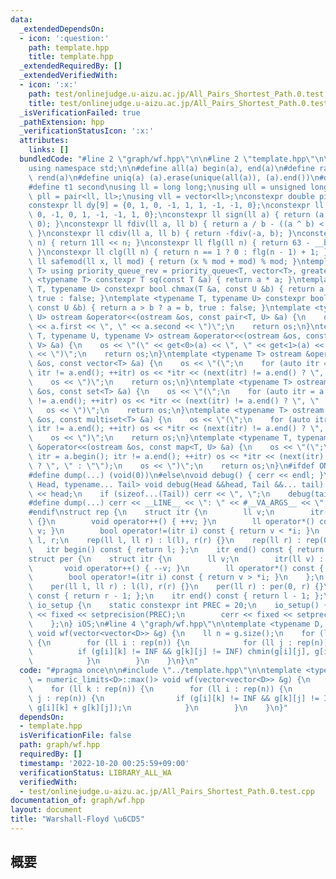 ```yaml
---
data:
  _extendedDependsOn:
  - icon: ':question:'
    path: template.hpp
    title: template.hpp
  _extendedRequiredBy: []
  _extendedVerifiedWith:
  - icon: ':x:'
    path: test/onlinejudge.u-aizu.ac.jp/All_Pairs_Shortest_Path.0.test.cpp
    title: test/onlinejudge.u-aizu.ac.jp/All_Pairs_Shortest_Path.0.test.cpp
  _isVerificationFailed: true
  _pathExtension: hpp
  _verificationStatusIcon: ':x:'
  attributes:
    links: []
  bundledCode: "#line 2 \"graph/wf.hpp\"\n\n#line 2 \"template.hpp\"\n\n#include <bits/stdc++.h>\n\
    using namespace std;\n\n#define all(a) begin(a), end(a)\n#define rall(a) rbegin(a),\
    \ rend(a)\n#define uniq(a) (a).erase(unique(all(a)), (a).end())\n#define t0 first\n\
    #define t1 second\nusing ll = long long;\nusing ull = unsigned long long;\nusing\
    \ pll = pair<ll, ll>;\nusing vll = vector<ll>;\nconstexpr double pi = 3.14159265358979323846;\n\
    constexpr ll dy[9] = {0, 1, 0, -1, 1, 1, -1, -1, 0};\nconstexpr ll dx[9] = {1,\
    \ 0, -1, 0, 1, -1, -1, 1, 0};\nconstexpr ll sign(ll a) { return (a > 0) - (a <\
    \ 0); }\nconstexpr ll fdiv(ll a, ll b) { return a / b - ((a ^ b) < 0 && a % b);\
    \ }\nconstexpr ll cdiv(ll a, ll b) { return -fdiv(-a, b); }\nconstexpr ll pw(ll\
    \ n) { return 1ll << n; }\nconstexpr ll flg(ll n) { return 63 - __builtin_clzll(n);\
    \ }\nconstexpr ll clg(ll n) { return n == 1 ? 0 : flg(n - 1) + 1; }\nconstexpr\
    \ ll safemod(ll x, ll mod) { return (x % mod + mod) % mod; }\ntemplate <typename\
    \ T> using priority_queue_rev = priority_queue<T, vector<T>, greater<T>>;\ntemplate\
    \ <typename T> constexpr T sq(const T &a) { return a * a; }\ntemplate <typename\
    \ T, typename U> constexpr bool chmax(T &a, const U &b) { return a < b ? a = b,\
    \ true : false; }\ntemplate <typename T, typename U> constexpr bool chmin(T &a,\
    \ const U &b) { return a > b ? a = b, true : false; }\ntemplate <typename T, typename\
    \ U> ostream &operator<<(ostream &os, const pair<T, U> &a) {\n    os << \"(\"\
    \ << a.first << \", \" << a.second << \")\";\n    return os;\n}\ntemplate <typename\
    \ T, typename U, typename V> ostream &operator<<(ostream &os, const tuple<T, U,\
    \ V> &a) {\n    os << \"(\" << get<0>(a) << \", \" << get<1>(a) << \", \" << get<2>(a)\
    \ << \")\";\n    return os;\n}\ntemplate <typename T> ostream &operator<<(ostream\
    \ &os, const vector<T> &a) {\n    os << \"(\";\n    for (auto itr = a.begin();\
    \ itr != a.end(); ++itr) os << *itr << (next(itr) != a.end() ? \", \" : \"\");\n\
    \    os << \")\";\n    return os;\n}\ntemplate <typename T> ostream &operator<<(ostream\
    \ &os, const set<T> &a) {\n    os << \"(\";\n    for (auto itr = a.begin(); itr\
    \ != a.end(); ++itr) os << *itr << (next(itr) != a.end() ? \", \" : \"\");\n \
    \   os << \")\";\n    return os;\n}\ntemplate <typename T> ostream &operator<<(ostream\
    \ &os, const multiset<T> &a) {\n    os << \"(\";\n    for (auto itr = a.begin();\
    \ itr != a.end(); ++itr) os << *itr << (next(itr) != a.end() ? \", \" : \"\");\n\
    \    os << \")\";\n    return os;\n}\ntemplate <typename T, typename U> ostream\
    \ &operator<<(ostream &os, const map<T, U> &a) {\n    os << \"(\";\n    for (auto\
    \ itr = a.begin(); itr != a.end(); ++itr) os << *itr << (next(itr) != a.end()\
    \ ? \", \" : \"\");\n    os << \")\";\n    return os;\n}\n#ifdef ONLINE_JUDGE\n\
    #define dump(...) (void(0))\n#else\nvoid debug() { cerr << endl; }\ntemplate <typename\
    \ Head, typename... Tail> void debug(Head &&head, Tail &&... tail) {\n    cerr\
    \ << head;\n    if (sizeof...(Tail)) cerr << \", \";\n    debug(tail...);\n}\n\
    #define dump(...) cerr << __LINE__ << \": \" << #__VA_ARGS__ << \" = \", debug(__VA_ARGS__)\n\
    #endif\nstruct rep {\n    struct itr {\n        ll v;\n        itr(ll v) : v(v)\
    \ {}\n        void operator++() { ++v; }\n        ll operator*() const { return\
    \ v; }\n        bool operator!=(itr i) const { return v < *i; }\n    };\n    ll\
    \ l, r;\n    rep(ll l, ll r) : l(l), r(r) {}\n    rep(ll r) : rep(0, r) {}\n \
    \   itr begin() const { return l; };\n    itr end() const { return r; };\n};\n\
    struct per {\n    struct itr {\n        ll v;\n        itr(ll v) : v(v) {}\n \
    \       void operator++() { --v; }\n        ll operator*() const { return v; }\n\
    \        bool operator!=(itr i) const { return v > *i; }\n    };\n    ll l, r;\n\
    \    per(ll l, ll r) : l(l), r(r) {}\n    per(ll r) : per(0, r) {}\n    itr begin()\
    \ const { return r - 1; };\n    itr end() const { return l - 1; };\n};\nstruct\
    \ io_setup {\n    static constexpr int PREC = 20;\n    io_setup() {\n        cout\
    \ << fixed << setprecision(PREC);\n        cerr << fixed << setprecision(PREC);\n\
    \    };\n} iOS;\n#line 4 \"graph/wf.hpp\"\n\ntemplate <typename D, D INF = numeric_limits<D>::max()>\
    \ void wf(vector<vector<D>> &g) {\n    ll n = g.size();\n    for (ll k : rep(n))\
    \ {\n        for (ll i : rep(n)) {\n            for (ll j : rep(n)) {\n      \
    \          if (g[i][k] != INF && g[k][j] != INF) chmin(g[i][j], g[i][k] + g[k][j]);\n\
    \            }\n        }\n    }\n}\n"
  code: "#pragma once\n\n#include \"../template.hpp\"\n\ntemplate <typename D, D INF\
    \ = numeric_limits<D>::max()> void wf(vector<vector<D>> &g) {\n    ll n = g.size();\n\
    \    for (ll k : rep(n)) {\n        for (ll i : rep(n)) {\n            for (ll\
    \ j : rep(n)) {\n                if (g[i][k] != INF && g[k][j] != INF) chmin(g[i][j],\
    \ g[i][k] + g[k][j]);\n            }\n        }\n    }\n}"
  dependsOn:
  - template.hpp
  isVerificationFile: false
  path: graph/wf.hpp
  requiredBy: []
  timestamp: '2022-10-20 00:25:59+09:00'
  verificationStatus: LIBRARY_ALL_WA
  verifiedWith:
  - test/onlinejudge.u-aizu.ac.jp/All_Pairs_Shortest_Path.0.test.cpp
documentation_of: graph/wf.hpp
layout: document
title: "Warshall-Floyd \u6CD5"
---
```


## 概要
